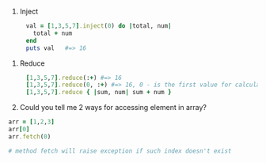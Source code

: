 1. Inject

```ruby
     val = [1,3,5,7].inject(0) do |total, num|
       total + num
     end   
     puts val   #=> 16
```

1. Reduce

```ruby
     [1,3,5,7].reduce(:+) #=> 16
     [1,3,5,7].reduce(0, :+) #=> 16, 0 - is the first value for calculation, without it will be first element of array
     [1,3,5,7].reduce { |sum, num| sum + num }
```
2. Could you tell me 2 ways for accessing element in array?

```ruby
arr = [1,2,3]
arr[0]
arr.fetch(0)

# method fetch will raise exception if such index doesn't exist

```
